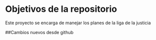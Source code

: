# Objetivos de la repositorio

Este proyecto se encarga de manejar los planes de la liga de la justicia


##Cambios nuevos desde github
